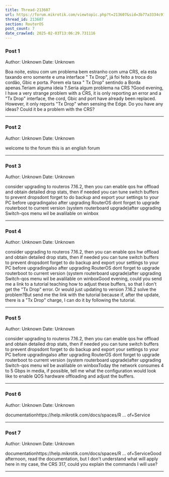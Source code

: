 ```yaml
---
title: Thread-213607
url: https://forum.mikrotik.com/viewtopic.php?t=213607&sid=3b77a3334c914448dbbc02bfdff4c3aa
thread_id: 213607
section: RouterOS
post_count: 7
date_crawled: 2025-02-03T13:06:29.731116
---
```


### Post 1
Author: Unknown
Date: Unknown

Boa noite, estou com um problema bem estranho com uma CRS, ela esta taxando erro somente e uma interface " Tx Drop", já foi feito a troca do cordão, Gbic e porta. Porem ela taxa " Tx Drop" sentindo a Borda apenas.Teriam alguma ideia ?.Seria algum problema na CRS ?Good evening, I have a very strange problem with a CRS, it is only reporting an error and a "Tx Drop" interface, the cord, Gbic and port have already been replaced. However, it only reports "Tx Drop" when sensing the Edge. Do you have any ideas? Could it be a problem with the CRS?

---
### Post 2
Author: Unknown
Date: Unknown

welcome to the forum this is an english forum

---
### Post 3
Author: Unknown
Date: Unknown

consider upgrading to routeros 7.16.2, then you can enable qos hw offload and obtain detailed drop stats, then if needed you can tune switch buffers to prevent dropsdont forget to do backup and export your settings to your PC before upgradingalso after upgrading RouterOS dont forget to upgrade routerboot to current version (system routerboard upgrade)after upgrading Switch-qos menu wil be avalilable on winbox

---
### Post 4
Author: Unknown
Date: Unknown

consider upgrading to routeros 7.16.2, then you can enable qos hw offload and obtain detailed drop stats, then if needed you can tune switch buffers to prevent dropsdont forget to do backup and export your settings to your PC before upgradingalso after upgrading RouterOS dont forget to upgrade routerboot to current version (system routerboard upgrade)after upgrading Switch-qos menu wil be avalilable on winboxGood evening, could you send me a link to a tutorial teaching how to adjust these buffers, so that I don't get the "Tx Drop" error. Or would just updating to version 7.16.2 solve the problem?But send me the link with the tutorial because if, after the update, there is a "Tx Drop" charge, I can do it by following the tutorial.

---
### Post 5
Author: Unknown
Date: Unknown

consider upgrading to routeros 7.16.2, then you can enable qos hw offload and obtain detailed drop stats, then if needed you can tune switch buffers to prevent dropsdont forget to do backup and export your settings to your PC before upgradingalso after upgrading RouterOS dont forget to upgrade routerboot to current version (system routerboard upgrade)after upgrading Switch-qos menu wil be avalilable on winboxToday the network consumes 4 to 5 Gbps in media, if possible, tell me what the configuration would look like to enable QOS hardware offloading and adjust the buffers.

---
### Post 6
Author: Unknown
Date: Unknown

documentationhttps://help.mikrotik.com/docs/spaces/R ... of+Service

---
### Post 7
Author: Unknown
Date: Unknown

documentationhttps://help.mikrotik.com/docs/spaces/R ... of+ServiceGood afternoon, read the documentation, but I don't understand what will apply here in my case, the CRS 317, could you explain the commands I will use?

---
